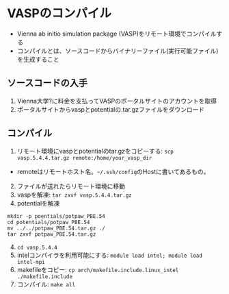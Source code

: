 # VASPのコンパイル
* Vienna ab initio simulation package (VASP)をリモート環境でコンパイルする
* コンパイルとは、ソースコードからバイナリーファイル(実行可能ファイル)を生成すること

## ソースコードの入手
1. Vienna大学?に料金を支払ってVASPのポータルサイトのアカウントを取得
2. ポータルサイトからvaspとpotentialの.tar.gzファイルをダウンロード

## コンパイル
1. リモート環境にvaspとpotentialのtar.gzをコピーする: `scp vasp.5.4.4.tar.gz remote:/home/your_vasp_dir`
  * remoteはリモートホスト名。`~/.ssh/config`のHostに書いてあるもの。
2. ファイルが送れたらリモート環境に移動
3. vaspを解凍: `tar zxvf vasp.5.4.4.tar.gz`
4. potentialを解凍
  ```
  mkdir -p poentials/potpaw_PBE.54
  cd potentials/potpaw_PBE.54
  mv ../../potpaw_PBE.54.tar.gz ./
  tar zxvf potpaw_PBE.54.tar.gz
  ```
4. `cd vasp.5.4.4`
5. intelコンパイラを利用可能にする: `module load intel; module load intel-mpi`
6. makefileをコピー: `cp arch/makefile.include.linux_intel  ./makefile.include`
7. コンパイル: `make all`
